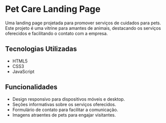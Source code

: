 # Pet Care Landing Page

Uma landing page projetada para promover serviços de cuidados para pets. Este projeto é uma vitrine para amantes de animais, destacando os serviços oferecidos e facilitando o contato com a empresa.

## Tecnologias Utilizadas

- HTML5
- CSS3
- JavaScript

## Funcionalidades

- Design responsivo para dispositivos móveis e desktop.
- Seções informativas sobre os serviços oferecidos.
- Formulário de contato para facilitar a comunicação.
- Imagens atraentes de pets para engajar visitantes.
